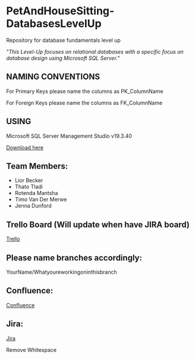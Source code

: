 # PetAndHouseSitting-DatabasesLevelUp
 Repository for database fundamentals level up

 _"This Level-Up focuses on relational databases with a specific focus on database design using Microsoft SQL Server."_

 ## NAMING CONVENTIONS
 For Primary Keys please name the columns as PK_ColumnName


 For Foreign Keys please name the columns as FK_ColumnName

 ## USING
 
 Microsoft SQL Server Management Studio v19.3.40

 [Download here](https://learn.microsoft.com/en-us/sql/ssms/download-sql-server-management-studio-ssms?view=sql-server-ver16) 

 ## Team Members:
 - Lior Becker
 - Thato Tladi
 - Rotenda Mantsha
 - Timo Van Der Merwe
 - Jenna Dunford

## Trello Board (Will update when have JIRA board)
[Trello](https://trello.com/b/83zfvsd2/house-and-pet-sitting-level-up)


## Please name branches accordingly:

YourName/Whatyoureworkingoninthisbranch

## Confluence:
[Confluence](https://bbd-dane.atlassian.net/wiki/spaces/~7120202a6a27770cfb4b758960e5fdd798c2cc/pages/1048622/House+and+Pet+Sitting+Database+Level+Up)

## Jira:
[Jira](https://bbdcloud.atlassian.net/jira/software/projects/HPSDLU/boards/27?atlOrigin=eyJpIjoiODVkN2Q4MDg2NDliNDBjOGIyMjRlNGNiMDg5OGJmNzciLCJwIjoiaiJ9)

Remove Whitespace
